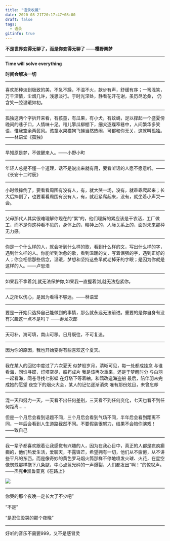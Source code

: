 ```yaml
---
title: "语录收藏"
date: 2020-08-21T20:17:47+08:00
draft: false
tags:
  - 语录
gitinfo: true
---
```




**不是世界变得无聊了，而是你变得无聊了  ——樱野栗梦**

---

**Time will solve everything**

**时间会解决一切**

---

喜欢那种淡到极致的美，不急不躁，不温不火，款步有声，舒缓有序；一弯浅笑，万千深情，尘烟几许，浅思淡行。于时光深处，静看花开花谢，虽历尽沧桑， 仍含笑一腔温暖如初。

---

孤独这两个字拆开来看，有孩童，有瓜果，有小犬，有蚊蝇，足以撑起一个盛夏傍晚间的巷子口，人情味十足。稚儿擎瓜柳棚下，细犬逐蝶窄巷中，人间繁华多笑语，惟我空余两鬓风。孩童水果猫狗飞蝇当然热闹，可都和你无关，这就叫孤独。 ——林语堂《孤独》

---

早知原是梦，不做醒来人。——小野小町

---

年轻人总是不懂一个道理，话不是说出来就有用，要看听话的人愿不愿意听。——《长安十二时辰》

---

小时候摔倒了，要看看周围有没有人，有，就大哭一场，没有，就乖乖爬起来；长大后摔倒了，也要看看周围有没有人，有，就赶紧爬起来，没有，就坐着小声哭一会。

---

父母那代人其实很难理解你现在的“累”的，他们理解的累应该是干农活，工厂做工，而不是你这种看不见的，身体上的，精神上的，人际关系上的，面对未来那种无力感。

---

你是一个什么样的人，就会听到什么样的歌，看到什么样的文，写出什么样的字，遇到什么样的人。你能听到治愈的歌，看到温暖的文，写着倔强的字，遇到正好的人；你会相信那些信念，温暖，梦想和坚持这些早就老掉牙的字眼；是因为你就是这样的人。——卢思浩

---

如果我不拿着剑,就无法保护你,如果我一直握着剑,就无法抱紧你。

---

人之所以伤心，是因为看得不够远。——林语堂  

---

要是一开始只选择自己能做到的事情，那么就永远无法前进。重要的是你自身有没有兴趣这一点不是吗？ ——寿龙次郎

---

天可补，海可填，南山可移。日月既往，不可复追。

---

因为你的原因，我也开始变得有些喜欢这个夏天。

---

我在某人的回忆中度过了六次夏天
似梦般岁月，清晰可见，每一处都成挂念
与谁看海，同谁寻蝶，灯塔空尽，船朽成片
我是该再次重来，还是于梦醒时分
与白羽一起看海，同苍寻找七影蝶
在灯塔下等着紬，和鸥改造海盗船
最后，陪伴羽未完成她的愿望
夜空下的烟火大会，某人的记忆逐渐消失
唯有那份炫目，未曾忘却

---

混一天和努力一天，一天看不出任何差别，三天看不到任何变化，七天也看不到任何距离……

但是一个月后会看到话题不同，三个月后会看到气场不同，半年后会看到距离不同，一年后会看到人生道路截然不同。不要假装很努力，结果不会陪你演戏！   ——致自己

---

我一辈子都喜欢跟着让我感觉有兴趣的人，因为在我心目中，真正的人都是疯疯癫癫的，他们热爱生活，爱聊天，不露锋芒，希望拥有一切，他们从不疲倦，从不讲些平凡的东西，而是像奇妙的黄色罗马烟火筒那样不停地喷发火球、火花，在星空像蜘蛛那样拖下八条腿，中心点蓝光砰的一声爆裂，人们都发出“啊！”的惊叹声。	——杰克●凯鲁亚克《在路上》

![](https://gitee.com//riotian/blogimage/raw/master/img/20200901221416.jpeg)

---

你哭的那个夜晚一定长大了不少吧”

“不是”

“是忍住没哭的那个夜晚”

---

好听的音乐不需要999，又不是感冒灵


